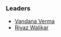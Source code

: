 ### Leaders
* [Vandana Verma](mailto:vandana.verma@owasp.org)
* [Riyaz Walikar](mailto:riyaz.walikar@owasp.org)

